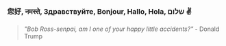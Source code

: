 ### 您好, नमस्ते, Здравствуйте, Bonjour, Hallo, Hola, שלום ✌️
> *"Bob Ross-senpai, am I one of your happy little accidents?"* - Donald Trump


<!--
**northbridgeone/northbridgeone** is a ✨ _special_ ✨ repository because its `README.md` (this file) appears on your GitHub profile.

Here are some ideas to get you started:

- 🔭 I’m currently working on ...
- 🌱 I’m currently learning ...
- 👯 I’m looking to collaborate on ...
- 🤔 I’m looking for help with ...
- 💬 Ask me about ...
- 📫 How to reach me: ...
- 😄 Pronouns: ...
- ⚡ Fun fact: ...
-->
